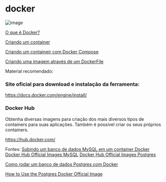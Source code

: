 # docker
![image](https://github.com/lschlestein/docker/assets/103784532/2a15e921-327e-4e47-8fd2-a56c90420a6a)

[O que é Docker?](https://github.com/lschlestein/docker/blob/main/1-O%20Que%20%C3%A9%20Docker.md)

[Criando um container](https://github.com/lschlestein/docker/blob/main/2-Criando%20um%20container.md)

[Criando um containeir com Docker Compose](https://github.com/lschlestein/docker/blob/main/3-Docker%20Compose.md)

[Criando uma imagem através de um DockerFile ](https://github.com/lschlestein/docker/blob/main/4-Criando%20uma%20Imagem%20Atrav%C3%A9s%20de%20um%20Dockerfile.md)

Material recomendado:

### Site oficial para download e instalação da ferramenta:
https://docs.docker.com/engine/install/

### Docker Hub
Obtenha diversas imagens para criação dos mais diversos tipos de containers para suas aplicações. Também é possível criar os seus próprios containers.

https://hub.docker.com/

Fontes:
[Subindo um banco de dados MySQL em um container Docker](https://johnfercher.medium.com/mysql-docker-7ff6d50d6cf1)
[Docker Hub Official Images MySQL](https://hub.docker.com/_/mysql)
[Docker Hub Official Images Postgres](https://hub.docker.com/_/postgres)

[Como rodar um banco de dados Postgres com Docker](https://felixgilioli.medium.com/como-rodar-um-banco-de-dados-postgres-com-docker-6aecf67995e1)

[How to Use the Postgres Docker Official Image](https://www.docker.com/blog/how-to-use-the-postgres-docker-official-image/)


